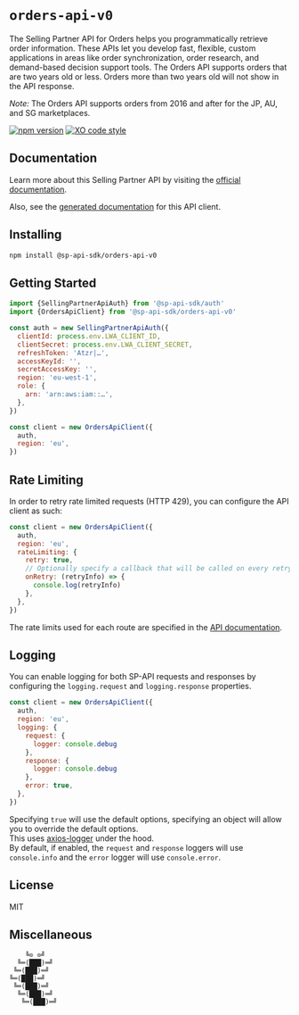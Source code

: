# `orders-api-v0`

The Selling Partner API for Orders helps you programmatically retrieve order information. These APIs let you develop fast, flexible, custom applications in areas like order synchronization, order research, and demand-based decision support tools. The Orders API supports orders that are two years old or less. Orders more than two years old will not show in the API response.

_Note:_ The Orders API supports orders from 2016 and after for the JP, AU, and SG marketplaces.

[![npm version](https://badgen.net/npm/v/@sp-api-sdk/orders-api-v0)](https://www.npmjs.com/package/@sp-api-sdk/orders-api-v0)
[![XO code style](https://badgen.net/badge/code%20style/XO/cyan)](https://github.com/xojs/xo)

## Documentation

Learn more about this Selling Partner API by visiting the [official documentation](https://developer-docs.amazon.com/sp-api/docs).

Also, see the [generated documentation](https://bizon.github.io/selling-partner-api-sdk/modules/_sp_api_sdk_orders_api_v0.html) for this API client.

## Installing

```sh
npm install @sp-api-sdk/orders-api-v0
```

## Getting Started

```javascript
import {SellingPartnerApiAuth} from '@sp-api-sdk/auth'
import {OrdersApiClient} from '@sp-api-sdk/orders-api-v0'

const auth = new SellingPartnerApiAuth({
  clientId: process.env.LWA_CLIENT_ID,
  clientSecret: process.env.LWA_CLIENT_SECRET,
  refreshToken: 'Atzr|…',
  accessKeyId: '',
  secretAccessKey: '',
  region: 'eu-west-1',
  role: {
    arn: 'arn:aws:iam::…',
  },
})

const client = new OrdersApiClient({
  auth,
  region: 'eu',
})
```

## Rate Limiting

In order to retry rate limited requests (HTTP 429), you can configure the API client as such:

```javascript
const client = new OrdersApiClient({
  auth,
  region: 'eu',
  rateLimiting: {
    retry: true,
    // Optionally specify a callback that will be called on every retry.
    onRetry: (retryInfo) => {
      console.log(retryInfo)
    },
  },
})
```

The rate limits used for each route are specified in the [API documentation](https://developer-docs.amazon.com/sp-api/docs).

## Logging

You can enable logging for both SP-API requests and responses by configuring the `logging.request` and `logging.response` properties.

```javascript
const client = new OrdersApiClient({
  auth,
  region: 'eu',
  logging: {
    request: {
      logger: console.debug
    },
    response: {
      logger: console.debug
    },
    error: true,
  },
})
```

Specifying `true` will use the default options, specifying an object will allow you to override the default options.  
This uses [axios-logger](https://github.com/hg-pyun/axios-logger) under the hood.  
By default, if enabled, the `request` and `response` loggers will use `console.info` and the `error` logger will use `console.error`.


## License

MIT

## Miscellaneous

```
    ╚⊙ ⊙╝
  ╚═(███)═╝
 ╚═(███)═╝
╚═(███)═╝
 ╚═(███)═╝
  ╚═(███)═╝
   ╚═(███)═╝
```
